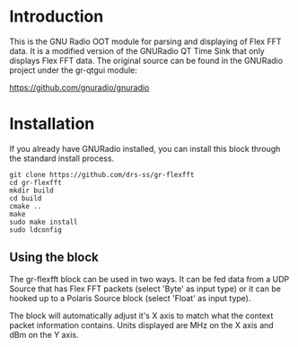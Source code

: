 # Introduction

This is the GNU Radio OOT module for parsing and displaying of Flex FFT data.  It is a modified version of the GNURadio QT Time Sink that only displays Flex FFT data.  The original source can be found in the GNURadio project under the gr-qtgui module:

https://github.com/gnuradio/gnuradio

# Installation

If you already have GNURadio installed, you can install this block through the standard install process.

	git clone https://github.com/drs-ss/gr-flexfft
	cd gr-flexfft
	mkdir build
	cd build
	cmake ..
	make
	sudo make install
	sudo ldconfig

## Using the block

The gr-flexfft block can be used in two ways.  It can be fed data from a UDP Source that has Flex FFT packets (select 'Byte' as input type) or it can be hooked up to a Polaris Source block (select 'Float' as input type).

The block will automatically adjust it's X axis to match what the context packet information contains.  Units displayed are MHz on the X axis and dBm on the Y axis.
